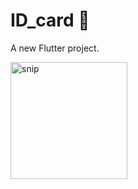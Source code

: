 # ID_card 📇
 
A new Flutter project.

<img width="187" alt="snip" src="https://user-images.githubusercontent.com/65829453/140036427-b4dc0164-e548-4e3e-a995-2e1d6d6bb0f1.PNG">
